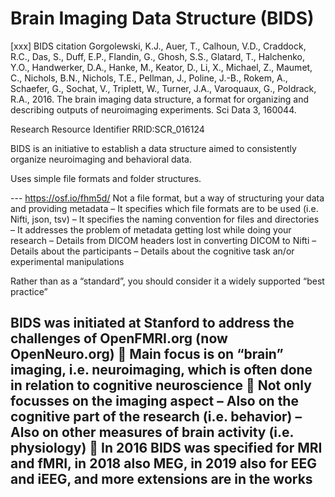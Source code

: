 # Brain Imaging Data Structure (BIDS)

[xxx] BIDS citation
Gorgolewski, K.J., Auer, T., Calhoun, V.D., Craddock, R.C., Das, S., Duff, E.P., Flandin, G., Ghosh, S.S., Glatard, T., Halchenko, Y.O., Handwerker, D.A., Hanke, M., Keator, D., Li, X., Michael, Z., Maumet, C., Nichols, B.N., Nichols, T.E., Pellman, J., Poline, J.-B., Rokem, A., Schaefer, G., Sochat, V., Triplett, W., Turner, J.A., Varoquaux, G., Poldrack, R.A., 2016. The brain imaging data structure, a format for organizing and describing outputs of neuroimaging experiments. Sci Data 3, 160044.

Research Resource Identifier RRID:SCR_016124

BIDS is an initiative to establish a data structure aimed to consistently organize neuroimaging and behavioral data.

Uses simple file formats and folder structures.

--- https://osf.io/fhm5d/
Not a file format, but a way of structuring your data and providing metadata
–
It specifies which 
file formats 
are to be used (i.e. Nifti, json, tsv)
–
It specifies the 
naming convention 
for files and directories
–
It addresses the problem of 
metadata 
getting lost while doing your research
–
Details from DICOM headers lost in converting DICOM to Nifti
–
Details about the participants
–
Details about the cognitive task an/or experimental manipulations

Rather than as a “standard”, 
you should consider it a widely supported “best practice”

BIDS was initiated at Stanford to address the challenges of OpenFMRI.org (now OpenNeuro.org)

Main focus is on “brain” imaging, i.e. neuroimaging, which is often done in relation to cognitive 
neuroscience

Not only focusses on the imaging aspect
–
Also on the cognitive part of the research (i.e. behavior)
–
Also on other measures of brain activity (i.e. physiology)

In 2016 BIDS was specified for MRI and fMRI, in 2018 also MEG, in 2019 also for EEG and iEEG, 
and more extensions are in the works
---
